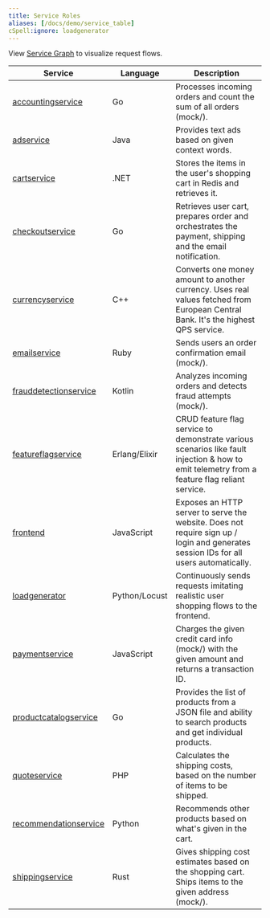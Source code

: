 ```yaml
---
title: Service Roles
aliases: [/docs/demo/service_table]
cSpell:ignore: loadgenerator
---
```


View [Service Graph](../architecture/) to visualize request flows.

| Service                                               | Language      | Description                                                                                                                                  |
| ----------------------------------------------------- | ------------- | -------------------------------------------------------------------------------------------------------------------------------------------- |
| [accountingservice](../services/accounting/)          | Go            | Processes incoming orders and count the sum of all orders (mock/).                                                                           |
| [adservice](../services/ad/)                          | Java          | Provides text ads based on given context words.                                                                                              |
| [cartservice](../services/cart/)                      | .NET          | Stores the items in the user's shopping cart in Redis and retrieves it.                                                                      |
| [checkoutservice](../services/checkout/)              | Go            | Retrieves user cart, prepares order and orchestrates the payment, shipping and the email notification.                                       |
| [currencyservice](../services/currency/)              | C++           | Converts one money amount to another currency. Uses real values fetched from European Central Bank. It's the highest QPS service.            |
| [emailservice](../services/email/)                    | Ruby          | Sends users an order confirmation email (mock/).                                                                                             |
| [frauddetectionservice](../services/fraud-detection/) | Kotlin        | Analyzes incoming orders and detects fraud attempts (mock/).                                                                                 |
| [featureflagservice](../services/feature-flag/)       | Erlang/Elixir | CRUD feature flag service to demonstrate various scenarios like fault injection & how to emit telemetry from a feature flag reliant service. |
| [frontend](../services/frontend/)                     | JavaScript    | Exposes an HTTP server to serve the website. Does not require sign up / login and generates session IDs for all users automatically.         |
| [loadgenerator](../services/load-generator/)          | Python/Locust | Continuously sends requests imitating realistic user shopping flows to the frontend.                                                         |
| [paymentservice](../services/payment/)                | JavaScript    | Charges the given credit card info (mock/) with the given amount and returns a transaction ID.                                               |
| [productcatalogservice](../services/product-catalog/) | Go            | Provides the list of products from a JSON file and ability to search products and get individual products.                                   |
| [quoteservice](../services/quote/)                    | PHP           | Calculates the shipping costs, based on the number of items to be shipped.                                                                   |
| [recommendationservice](../services/recommendation/)  | Python        | Recommends other products based on what's given in the cart.                                                                                 |
| [shippingservice](../services/shipping/)              | Rust          | Gives shipping cost estimates based on the shopping cart. Ships items to the given address (mock/).                                          |
